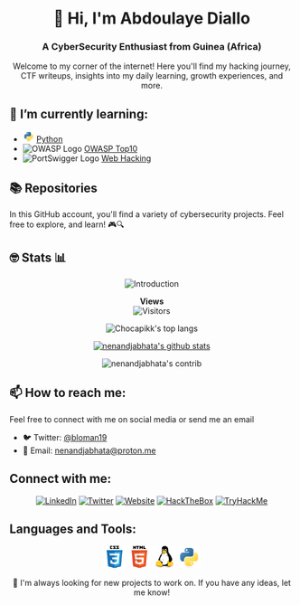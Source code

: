 
<h1 align="center">
  👋 Hi, I'm <b>Abdoulaye Diallo</b>
</h1>

<h3 align="center">
  A CyberSecurity Enthusiast from Guinea (Africa)
</h3>

<p align="center">
  Welcome to my corner of the internet! Here you'll find my hacking journey, CTF writeups, insights into my daily learning, growth experiences, and more.
</p>

<p align="center">

  ## 🌱 I’m currently learning:
 
  <ul>
    <li>
      <img src="https://raw.githubusercontent.com/devicons/devicon/master/icons/python/python-original.svg" alt="Python Logo" width="20" height="20">
      <a href="https://www.python.org/" target="_blank" rel="noreferrer">Python</a>
    </li>
    <li>
      <img src="https://avatars.githubusercontent.com/u/155815?s=64&v=4" alt="OWASP Logo" width="20" height="20">
      <a href="https://owasp.org/www-project-top-ten/" target="_blank" rel="noreferrer">OWASP Top10</a>
    </li>
    <li>
      <img src="https://images.crunchbase.com/image/upload/c_lpad,f_auto,q_auto:eco,dpr_1/dgsrzgjf4paklpbom6uj" alt="PortSwigger Logo" width="20" height="20">
      <a href="https://www.webhacking.kr/" target="_blank" rel="noreferrer">Web Hacking</a>
    </li>
  </ul>
</p>

## 📚 Repositories

In this GitHub account, you'll find a variety of cybersecurity projects. Feel free to explore, and learn! 🎮🔍

## 🤓 Stats 📊
<p align="center">
  <img src="https://readme-typing-svg.herokuapp.com?font=JetBrains+Mono&duration=2000&color=00FF00&center=true&vCenter=true&lines=root@nenandjabhata:~%23" alt="Introduction">
</p>

<p align="center">
  <strong>Views</strong>
  <br>
  <img src="https://profile-counter.glitch.me/nenandjabhata/count.svg" alt="Visitors">
</p>

<p align="center">
  <img src="https://github-readme-stats.vercel.app/api/top-langs/?username=Chocapikk&layout=compact&theme=merko" alt="Chocapikk's top langs">
</p>

<p align="center">
  <a href="https://github.com/anuraghazra/github-readme-stats">
    <img src="https://github-readme-stats.vercel.app/api?username=nenandjabhata&theme=merko" alt="nenandjabhata's github stats">
  </a>
</p>

<p align="center">
  <img src="https://github-readme-streak-stats.herokuapp.com?user=nenandjabhata&theme=merko&date_format=M%20j%5B%2C%20Y%5D" alt="nenandjabhata's contrib">
</p>

<p align="center">

  ## 📫 How to reach me:
 Feel free to connect with me on social media or send me an email
- 🐦 Twitter: [@bloman19](https://twitter.com/bloman19)
- 📧 Email: [nenandjabhata@proton.me](mailto:nenandjabhata@proton.me)


##  Connect with me:


<p align="center">
  <a href="https://www.linkedin.com/in/abdoulaye-diallo-241aa71a7/"><img alt="LinkedIn" src="https://img.shields.io/badge/LinkedIn-Abdoulaye-blue?style=flat-square&logo=linkedin"></a>
  <a href="https://www.twitter.com/bloman19/"><img alt="Twitter" src="https://img.shields.io/badge/Twitter-Abdoulaye-blue?style=flat-square&logo=twitter"></a>
  <a href="https://blackcybersec.xyz/"><img alt="Website" src="https://img.shields.io/badge/BlackCyberSec.xyz-blue?style=flat-square&logo=google-chrome"></a>
  <a href="https://app.hackthebox.com/profile/1143465"><img alt="HackTheBox" src="https://img.shields.io/badge/HackTheBox-nenandjbhata-lime?style=flat-square&logo=hackthebox"></a>
  <a href="https://tryhackme.com/p/bloman"><img alt="TryHackMe" src="https://img.shields.io/badge/TryHackMe-bloman-navy?style=flat-square&logo=tryhackme"></a>
</p>


##  Languages and Tools:


<p align="center">
  <a href="https://www.w3schools.com/css/" target="_blank" rel="noreferrer"><img src="https://raw.githubusercontent.com/devicons/devicon/master/icons/css3/css3-original-wordmark.svg" alt="css3" width="40" height="40"/></a>
  <a href="https://www.w3.org/html/" target="_blank" rel="noreferrer"><img src="https://raw.githubusercontent.com/devicons/devicon/master/icons/html5/html5-original-wordmark.svg" alt="html5" width="40" height="40"/></a>
  <a href="https://www.linux.org/" target="_blank" rel="noreferrer"><img src="https://raw.githubusercontent.com/devicons/devicon/master/icons/linux/linux-original.svg" alt="linux" width="40" height="40"/></a>
  <a href="https://www.python.org" target="_blank" rel="noreferrer"><img src="https://raw.githubusercontent.com/devicons/devicon/master/icons/python/python-original.svg" alt="python" width="40" height="40"/></a>
</p>

<p align="center">
  👀 I'm always looking for new projects to work on. If you have any ideas, let me know!
</p>
